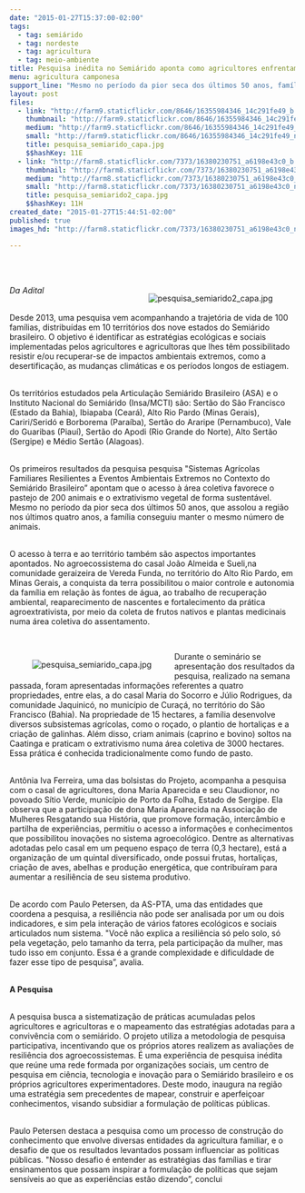 ```yaml
---
date: "2015-01-27T15:37:00-02:00"
tags:
  - tag: semiárido
  - tag: nordeste
  - tag: agricultura
  - tag: meio-ambiente
title: Pesquisa inédita no Semiárido aponta como agricultores enfrentam a seca
menu: agricultura camponesa
support_line: "Mesmo no período da pior seca dos últimos 50 anos, famílias conseguiram manter o mesmo número de animais."
layout: post
files:
  - link: "http://farm9.staticflickr.com/8646/16355984346_14c291fe49_b.jpg"
    thumbnail: "http://farm9.staticflickr.com/8646/16355984346_14c291fe49_t.jpg"
    medium: "http://farm9.staticflickr.com/8646/16355984346_14c291fe49_z.jpg"
    small: "http://farm9.staticflickr.com/8646/16355984346_14c291fe49_n.jpg"
    title: pesquisa_semiarido_capa.jpg
    $$hashKey: 11E
  - link: "http://farm8.staticflickr.com/7373/16380230751_a6198e43c0_b.jpg"
    thumbnail: "http://farm8.staticflickr.com/7373/16380230751_a6198e43c0_t.jpg"
    medium: "http://farm8.staticflickr.com/7373/16380230751_a6198e43c0_z.jpg"
    small: "http://farm8.staticflickr.com/7373/16380230751_a6198e43c0_n.jpg"
    title: pesquisa_semiarido2_capa.jpg
    $$hashKey: 11H
created_date: "2015-01-27T15:44:51-02:00"
published: true
images_hd: "http://farm8.staticflickr.com/7373/16380230751_a6198e43c0_n.jpg"

---
```

<p><br />
&nbsp;</p>

<figure class="image" style="float:right"><img alt="pesquisa_semiarido2_capa.jpg" src="http://farm8.staticflickr.com/7373/16380230751_a6198e43c0_b.jpg" />
<figcaption></figcaption>
</figure>

<p><em>Da Adital</em></p>

<p><br />
Desde 2013, uma pesquisa vem acompanhando a trajet&oacute;ria de vida de 100 fam&iacute;lias, distribu&iacute;das em 10 territ&oacute;rios dos nove estados do Semi&aacute;rido brasileiro. O objetivo &eacute; identificar as estrat&eacute;gias ecol&oacute;gicas e sociais implementadas pelos agricultores e agricultoras que lhes t&ecirc;m possibilitado resistir e/ou recuperar-se de impactos ambientais extremos, como a desertifica&ccedil;&atilde;o, as mudan&ccedil;as clim&aacute;ticas e os per&iacute;odos longos de estiagem.</p>

<p><br />
Os territ&oacute;rios estudados pela Articula&ccedil;&atilde;o Semi&aacute;rido Brasileiro (ASA) e o Instituto Nacional do Semi&aacute;rido (Insa/MCTI) s&atilde;o: Sert&atilde;o do S&atilde;o Francisco (Estado da Bahia), Ibiapaba (Cear&aacute;), Alto Rio Pardo (Minas Gerais), Cariri/Serid&oacute; e Borborema (Para&iacute;ba), Sert&atilde;o do Araripe (Pernambuco), Vale do Guaribas (Piau&iacute;), Sert&atilde;o do Apodi (Rio Grande do Norte), Alto Sert&atilde;o (Sergipe) e M&eacute;dio Sert&atilde;o (Alagoas).</p>

<p><br />
Os primeiros resultados da pesquisa pesquisa &quot;Sistemas Agr&iacute;colas Familiares Resilientes a Eventos Ambientais Extremos no Contexto do Semi&aacute;rido Brasileiro&rdquo; apontam que o acesso &agrave; &aacute;rea coletiva favorece o pastejo de 200 animais e o extrativismo vegetal de forma sustent&aacute;vel. Mesmo no per&iacute;odo da pior seca dos &uacute;ltimos 50 anos, que assolou a regi&atilde;o nos &uacute;ltimos quatro anos, a fam&iacute;lia conseguiu manter o mesmo n&uacute;mero de animais.</p>

<p><br />
O acesso &agrave; terra e ao territ&oacute;rio tamb&eacute;m s&atilde;o aspectos importantes apontados. No agroecossistema do casal Jo&atilde;o Almeida e Sueli,na comunidade geraizeira de Vereda Funda, no territ&oacute;rio do Alto Rio Pardo, em Minas Gerais, a conquista da terra possibilitou o maior controle e autonomia da fam&iacute;lia em rela&ccedil;&atilde;o &agrave;s fontes de &aacute;gua, ao trabalho de recupera&ccedil;&atilde;o ambiental, reaparecimento de nascentes e fortalecimento da pr&aacute;tica agroextrativista, por meio da coleta de frutos nativos e plantas medicinais numa &aacute;rea coletiva do assentamento.</p>

<p>&nbsp;</p>

<figure class="image" style="float:left"><img alt="pesquisa_semiarido_capa.jpg" src="http://farm9.staticflickr.com/8646/16355984346_14c291fe49_b.jpg" />
<figcaption></figcaption>
</figure>

<p>Durante o semin&aacute;rio se apresenta&ccedil;&atilde;o dos resultados da pesquisa, realizado na semana passada, foram apresentadas informa&ccedil;&otilde;es referentes a quatro propriedades, entre elas, a do casal Maria do Socorro e J&uacute;lio Rodrigues, da comunidade Jaquinic&oacute;, no munic&iacute;pio de Cura&ccedil;&aacute;, no territ&oacute;rio do S&atilde;o Francisco (Bahia). Na propriedade de 15 hectares, a fam&iacute;lia desenvolve diversos subsistemas agr&iacute;colas, como o ro&ccedil;ado, o plantio de hortali&ccedil;as e a cria&ccedil;&atilde;o de galinhas. Al&eacute;m disso, criam animais (caprino e bovino) soltos na Caatinga e praticam o extrativismo numa &aacute;rea coletiva de 3000 hectares. Essa pr&aacute;tica &eacute; conhecida tradicionalmente como fundo de pasto.</p>

<p>&nbsp;<br />
Ant&ocirc;nia Iva Ferreira, uma das bolsistas do Projeto, acompanha a pesquisa com o casal de agricultores, dona Maria Aparecida e seu Claudionor, no povoado S&iacute;tio Verde, munic&iacute;pio de Porto da Folha, Estado de Sergipe. Ela observa que a participa&ccedil;&atilde;o de dona Maria Aparecida na Associa&ccedil;&atilde;o de Mulheres Resgatando sua Hist&oacute;ria, que promove forma&ccedil;&atilde;o, interc&acirc;mbio e partilha de experi&ecirc;ncias, permitiu o acesso a informa&ccedil;&otilde;es e conhecimentos que possibilitou inova&ccedil;&otilde;es no sistema agroecol&oacute;gico. Dentre as alternativas adotadas pelo casal em um pequeno espa&ccedil;o de terra (0,3 hectare), est&aacute; a organiza&ccedil;&atilde;o de um quintal diversificado, onde possui frutas, hortali&ccedil;as, cria&ccedil;&atilde;o de aves, abelhas e produ&ccedil;&atilde;o energ&eacute;tica, que contribu&iacute;ram para aumentar a resili&ecirc;ncia de seu sistema produtivo.</p>

<p><br />
De acordo com Paulo Petersen, da AS-PTA, uma das entidades que coordena a pesquisa, a resili&ecirc;ncia n&atilde;o pode ser analisada por um ou dois indicadores, e sim pela intera&ccedil;&atilde;o de v&aacute;rios fatores ecol&oacute;gicos e sociais articulados num sistema. &quot;Voc&ecirc; n&atilde;o explica a resili&ecirc;ncia s&oacute; pelo solo, s&oacute; pela vegeta&ccedil;&atilde;o, pelo tamanho da terra, pela participa&ccedil;&atilde;o da mulher, mas tudo isso em conjunto. Essa &eacute; a grande complexidade e dificuldade de fazer esse tipo de pesquisa&rdquo;, avalia.</p>

<p><br />
<strong>A Pesquisa</strong></p>

<p><br />
A pesquisa busca a sistematiza&ccedil;&atilde;o de pr&aacute;ticas acumuladas pelos agricultores e agricultoras e o mapeamento das estrat&eacute;gias adotadas para a conviv&ecirc;ncia com o semi&aacute;rido. O projeto utiliza a metodologia de pesquisa participativa, incentivando que os pr&oacute;prios atores realizem as avalia&ccedil;&otilde;es de resili&ecirc;ncia dos agroecossistemas. &Eacute; uma experi&ecirc;ncia de pesquisa in&eacute;dita que re&uacute;ne uma rede formada por organiza&ccedil;&otilde;es sociais, um centro de pesquisa em ci&ecirc;ncia, tecnologia e inova&ccedil;&atilde;o para o Semi&aacute;rido brasileiro e os pr&oacute;prios agricultores experimentadores. Deste modo, inaugura na regi&atilde;o uma estrat&eacute;gia sem precedentes de mapear, construir e aperfei&ccedil;oar conhecimentos, visando subsidiar a formula&ccedil;&atilde;o de pol&iacute;ticas p&uacute;blicas.</p>

<p><br />
Paulo Petersen destaca a pesquisa como um processo de constru&ccedil;&atilde;o do conhecimento que envolve diversas entidades da agricultura familiar, e o desafio de que os resultados levantados possam influenciar as politicas p&uacute;blicas. &quot;Nosso desafio &eacute; entender as estrat&eacute;gias das fam&iacute;lias e tirar ensinamentos que possam inspirar a formula&ccedil;&atilde;o de pol&iacute;ticas que sejam sens&iacute;veis ao que as experi&ecirc;ncias est&atilde;o dizendo&rdquo;, conclui</p>
